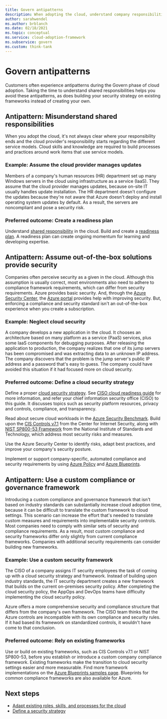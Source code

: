 ```yaml
---
title: Govern antipatterns
description: When adopting the cloud, understand company responsibilities, cloud provider responsibilities, and cloud governance and security standards.
author: sarahwendel
ms.author: brblanch
ms.date: 02/18/2021
ms.topic: conceptual
ms.service: cloud-adoption-framework
ms.subservice: govern
ms.custom: think-tank
---
```


# Govern antipatterns

Customers often experience antipatterns during the Govern phase of cloud adoption. Taking the time to understand shared responsibilities helps you avoid these antipatterns, as does building your security strategy on existing frameworks instead of creating your own.

## Antipattern: Misunderstand shared responsibilities

When you adopt the cloud, it's not always clear where your responsibility ends and the cloud provider's responsibility starts regarding the different service models. Cloud skills and knowledge are required to build processes and practices around work items that use service models.

### Example: Assume the cloud provider manages updates

Members of a company's human resources (HR) department set up many Windows servers in the cloud using infrastructure as a service (IaaS). They assume that the cloud provider manages updates, because on-site IT usually handles update installation. The HR department doesn't configure the updates because they're not aware that Azure doesn't deploy and install operating system updates by default. As a result, the servers are noncompliant and pose a security risk.

### Preferred outcome: Create a readiness plan

Understand [shared responsibility](/azure/security/fundamentals/shared-responsibility) in the cloud. Build and create a [readiness plan](../plan/adapt-roles-skills-processes.md). A readiness plan can create ongoing momentum for learning and developing expertise.

## Antipattern: Assume out-of-the-box solutions provide security

Companies often perceive security as a given in the cloud. Although this assumption is usually correct, most environments also need to adhere to compliance framework requirements, which can differ from security requirements. Azure provides basic security. And, through the [Azure Security Center](/azure/security-center/), the [Azure portal](https://portal.azure.com) provides help with improving security. But, enforcing a compliance and security standard isn't an out-of-the-box experience when you create a subscription.

### Example: Neglect cloud security

A company develops a new application in the cloud. It chooses an architecture based on many platform as a service (PaaS) services, plus some IaaS components for debugging purposes. After releasing the application to production, the company realizes that one of its jump servers has been compromised and was extracting data to an unknown IP address. The company discovers that the problem is the jump server's public IP address and a password that's easy to guess. The company could have avoided this situation if it had focused more on cloud security.

### Preferred outcome: Define a cloud security strategy

Define a proper [cloud security strategy](../strategy/define-security-strategy.md). See [CISO cloud readiness guide](../govern/policy-compliance/cloud-security-readiness.md) for more information, and refer your chief information security office (CISO) to this guide. It discusses topics such as security platform resources, privacy and controls, compliance, and transparency.

Read about secure cloud workloads in the [Azure Security Benchmark](/azure/security/benchmarks/introduction). Build upon the [CIS Controls v7.1](https://learn.cisecurity.org/cis-controls-download) from the Center for Internet Security, along with [NIST SP800-53 Framework](https://www.nist.gov/privacy-framework/nist-sp-800-53) from the National Institute of Standards and Technology, which address most security risks and measures.

Use the Azure Security Center to identify risks, adapt best practices, and improve your company's security posture.

Implement or support company-specific, automated compliance and security requirements by using [Azure Policy](/azure/governance/policy/overview) and [Azure Blueprints](/azure/governance/blueprints/overview).

## Antipattern: Use a custom compliance or governance framework

Introducing a custom compliance and governance framework that isn't based on industry standards can substantially increase cloud adoption time, because it can be difficult to translate the custom framework to cloud settings. This scenario can increase the effort that's needed to translate custom measures and requirements into implementable security controls. Most companies need to comply with similar sets of security and compliance requirements. As a result, most custom compliance and security frameworks differ only slightly from current compliance frameworks. Companies with additional security requirements can consider building new frameworks.

### Example: Use a custom security framework

The CISO of a company assigns IT security employees the task of coming up with a cloud security strategy and framework. Instead of building upon industry standards, the IT security department creates a new framework that builds on the current on-premises security policy. After completing the cloud security policy, the AppOps and DevOps teams have difficulty implementing the cloud security policy.

Azure offers a more comprehensive security and compliance structure that differs from the company's own framework. The CISO team thinks that the Azure controls are incompatible with its own compliance and security rules. If it had based its framework on standardized controls, it wouldn't have come to that conclusion.

### Preferred outcome: Rely on existing frameworks

Use or build on existing frameworks, such as CIS Controls v7.1 or NIST SP800-53, before you establish or introduce a custom company compliance framework. Existing frameworks make the transition to cloud security settings easier and more measurable. Find more framework implementations on the [Azure Blueprints samples page](/azure/governance/blueprints/samples/). Blueprints for common compliance frameworks are also available for Azure.

## Next steps

- [Adapt existing roles, skills, and processes for the cloud](../plan/adapt-roles-skills-processes.md)
- [Define a security strategy](../strategy/define-security-strategy.md)
